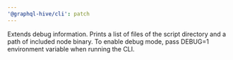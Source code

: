 ```yaml
---
'@graphql-hive/cli': patch
---
```


Extends debug information. Prints a list of files of the script directory and a path of included
node binary. To enable debug mode, pass DEBUG=1 environment variable when running the CLI.
